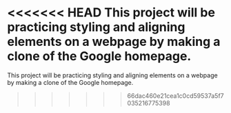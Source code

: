 <<<<<<< HEAD
This project will be practicing styling and aligning elements on a webpage by making a clone of the Google homepage.
=======
This project will be practicing styling and aligning elements on a webpage by making a clone of the Google homepage.
>>>>>>> 66dac460e21cea1c0cd59537a5f7035216775398
